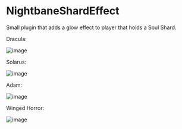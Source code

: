 # NightbaneShardEffect
Small plugin that adds a glow effect to player that holds a Soul Shard.

Dracula:

![image](https://github.com/user-attachments/assets/a9b62eeb-c086-4e70-b961-a4eb2df816bb)

Solarus:

![image](https://github.com/user-attachments/assets/485ac576-c248-453e-a8f0-ffe7d9e9f4f8)

Adam:

![image](https://github.com/user-attachments/assets/0c4a1aa5-e164-4c71-b73c-fd3685da1a5c)

Winged Horror:

![image](https://github.com/user-attachments/assets/b4b2f542-94ce-403c-922e-cda04b49d96e)
